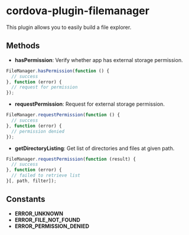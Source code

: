 # cordova-plugin-filemanager

This plugin allows you to easily build a file explorer.

## Methods

- __hasPermission__: Verify whether app has external storage permission.

```js
FileManager.hasPermission(function () {
  // success
}, function (error) {
  // request for permission
});
```

- __requestPermission__: Request for external storage permission.

```js
FileManager.requestPermission(function () {
  // success
}, function (error) {
  // permission denied
});
```

- __getDirectoryListing__: Get list of directories and files at given path.

```js
FileManager.requestPermission(function (result) {
  // success
}, function (error) {
  // failed to retrieve list
}[, path, filter]);
```

## Constants

- __ERROR_UNKNOWN__
- __ERROR_FILE_NOT_FOUND__
- __ERROR_PERMISSION_DENIED__
